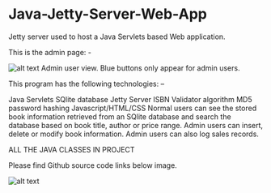 # Java-Jetty-Server-Web-App
Jetty server used to host a Java Servlets based Web application.

This is the admin page: -

![alt text](https://kashif-ahmed.com//wp-content/uploads/2019/01/JettyProj3-1024x405.png)
Admin user view. Blue buttons only appear for admin users.

This program has the following technologies: –

Java Servlets
SQlite database
Jetty Server
ISBN Validator algorithm
MD5 password hashing
Javascript/HTML/CSS
Normal users can see the stored book information retrieved from an SQlite database and search the database based on book title, author or price range. Admin users can insert, delete or modify book information. Admin users can also log sales records.


ALL THE JAVA CLASSES IN PROJECT

Please find Github source code links below image.

![alt text](https://kashif-ahmed.com/wp-content/uploads/2019/01/jettyprojclasses-210x300.png)
